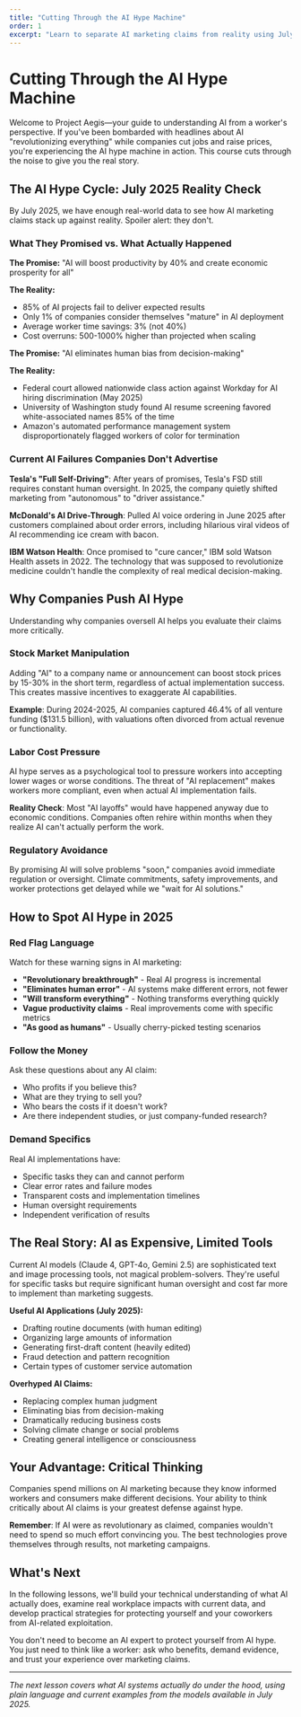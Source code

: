 ```yaml
---
title: "Cutting Through the AI Hype Machine"
order: 1
excerpt: "Learn to separate AI marketing claims from reality using July 2025 evidence, and understand why tech companies benefit from worker fear and confusion."
---
```


# Cutting Through the AI Hype Machine

Welcome to Project Aegis—your guide to understanding AI from a worker's perspective. If you've been bombarded with headlines about AI "revolutionizing everything" while companies cut jobs and raise prices, you're experiencing the AI hype machine in action. This course cuts through the noise to give you the real story.

## The AI Hype Cycle: July 2025 Reality Check

By July 2025, we have enough real-world data to see how AI marketing claims stack up against reality. Spoiler alert: they don't.

### What They Promised vs. What Actually Happened

**The Promise:** "AI will boost productivity by 40% and create economic prosperity for all"

**The Reality:** 
- 85% of AI projects fail to deliver expected results
- Only 1% of companies consider themselves "mature" in AI deployment  
- Average worker time savings: 3% (not 40%)
- Cost overruns: 500-1000% higher than projected when scaling

**The Promise:** "AI eliminates human bias from decision-making"

**The Reality:**
- Federal court allowed nationwide class action against Workday for AI hiring discrimination (May 2025)
- University of Washington study found AI resume screening favored white-associated names 85% of the time
- Amazon's automated performance management system disproportionately flagged workers of color for termination

### Current AI Failures Companies Don't Advertise

**Tesla's "Full Self-Driving"**: After years of promises, Tesla's FSD still requires constant human oversight. In 2025, the company quietly shifted marketing from "autonomous" to "driver assistance."

**McDonald's AI Drive-Through**: Pulled AI voice ordering in June 2025 after customers complained about order errors, including hilarious viral videos of AI recommending ice cream with bacon.

**IBM Watson Health**: Once promised to "cure cancer," IBM sold Watson Health assets in 2022. The technology that was supposed to revolutionize medicine couldn't handle the complexity of real medical decision-making.

## Why Companies Push AI Hype

Understanding why companies oversell AI helps you evaluate their claims more critically.

### Stock Market Manipulation

Adding "AI" to a company name or announcement can boost stock prices by 15-30% in the short term, regardless of actual implementation success. This creates massive incentives to exaggerate AI capabilities.

**Example**: During 2024-2025, AI companies captured 46.4% of all venture funding ($131.5 billion), with valuations often divorced from actual revenue or functionality.

### Labor Cost Pressure

AI hype serves as a psychological tool to pressure workers into accepting lower wages or worse conditions. The threat of "AI replacement" makes workers more compliant, even when actual AI implementation fails.

**Reality Check**: Most "AI layoffs" would have happened anyway due to economic conditions. Companies often rehire within months when they realize AI can't actually perform the work.

### Regulatory Avoidance

By promising AI will solve problems "soon," companies avoid immediate regulation or oversight. Climate commitments, safety improvements, and worker protections get delayed while we "wait for AI solutions."

## How to Spot AI Hype in 2025

### Red Flag Language

Watch for these warning signs in AI marketing:

- **"Revolutionary breakthrough"** - Real AI progress is incremental
- **"Eliminates human error"** - AI systems make different errors, not fewer
- **"Will transform everything"** - Nothing transforms everything quickly
- **Vague productivity claims** - Real improvements come with specific metrics
- **"As good as humans"** - Usually cherry-picked testing scenarios

### Follow the Money

Ask these questions about any AI claim:
- Who profits if you believe this?
- What are they trying to sell you?
- Who bears the costs if it doesn't work?
- Are there independent studies, or just company-funded research?

### Demand Specifics

Real AI implementations have:
- Specific tasks they can and cannot perform
- Clear error rates and failure modes
- Transparent costs and implementation timelines
- Human oversight requirements
- Independent verification of results

## The Real Story: AI as Expensive, Limited Tools

Current AI models (Claude 4, GPT-4o, Gemini 2.5) are sophisticated text and image processing tools, not magical problem-solvers. They're useful for specific tasks but require significant human oversight and cost far more to implement than marketing suggests.

**Useful AI Applications (July 2025):**
- Drafting routine documents (with human editing)
- Organizing large amounts of information
- Generating first-draft content (heavily edited)
- Fraud detection and pattern recognition
- Certain types of customer service automation

**Overhyped AI Claims:**
- Replacing complex human judgment
- Eliminating bias from decision-making
- Dramatically reducing business costs
- Solving climate change or social problems
- Creating general intelligence or consciousness

## Your Advantage: Critical Thinking

Companies spend millions on AI marketing because they know informed workers and consumers make different decisions. Your ability to think critically about AI claims is your greatest defense against hype.

**Remember**: If AI were as revolutionary as claimed, companies wouldn't need to spend so much effort convincing you. The best technologies prove themselves through results, not marketing campaigns.

## What's Next

In the following lessons, we'll build your technical understanding of what AI actually does, examine real workplace impacts with current data, and develop practical strategies for protecting yourself and your coworkers from AI-related exploitation.

You don't need to become an AI expert to protect yourself from AI hype. You just need to think like a worker: ask who benefits, demand evidence, and trust your experience over marketing claims.

---

*The next lesson covers what AI systems actually do under the hood, using plain language and current examples from the models available in July 2025.*